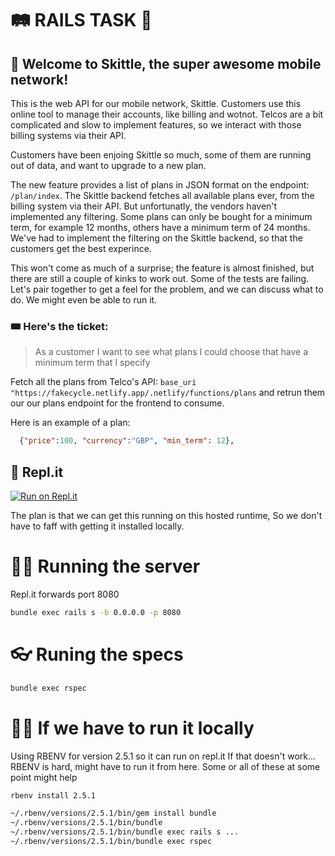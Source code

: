 # 🛤 RAILS TASK 💎

## 📱 Welcome to Skittle, the super awesome mobile network!
This is the web API for our mobile network, Skittle.
Customers use this online tool to manage their accounts, like billing and wotnot.
Telcos are a bit complicated and slow to implement features, so we interact with those billing systems via their API.

Customers have been enjoing Skittle so much, some of them are running out of data, and want to upgrade to a new plan.

The new feature provides a list of plans in JSON format on the endpoint: `/plan/index`.
The Skittle backend fetches all available plans ever, from the billing system via their API. But unfortunatly, the vendors haven't implemented any filtering.
Some plans can only be bought for a minimum term, for example 12 months, others have a minimum term of 24 months.
We've had to implement the filtering on the Skittle backend, so that the customers get the best experince.

This won't come as much of a surprise; the feature is almost finished, but there are still a couple of kinks to work out.
Some of the tests are failing. Let's pair together to get a feel for the problem, and we can discuss what to do. We might even be able to run it.

### 🎟 Here's the ticket:
> As a customer I want to see what plans I could choose that have a minimum term that I specify

Fetch all the plans from Telco's API: `base_uri "https://fakecycle.netlify.app/.netlify/functions/plans` and retrun them our our plans endpoint for the frontend to consume.

Here is an example of a plan:
```json
  {"price":100, "currency":"GBP", "min_term": 12},
```

## 🚀 Repl.it
[![Run on Repl.it](https://repl.it/badge/github/errkk/rails-task)](https://repl.it/github/errkk/rails-task)

The plan is that we can get this running on this hosted runtime, So we don't have to faff with getting it installed locally.

# 🏃‍♀️ Running the server
Repl.it forwards port 8080

```sh
bundle exec rails s -b 0.0.0.0 -p 8080
```

# 👓 Runing the specs
```sh
bundle exec rspec
```

# 🤦‍♂️ If we have to run it locally
Using RBENV for version 2.5.1 so it can run on repl.it
If that doesn't work...
RBENV is hard, might have to run it from here.
Some or all of these at some point might help
```sh
rbenv install 2.5.1

~/.rbenv/versions/2.5.1/bin/gem install bundle
~/.rbenv/versions/2.5.1/bin/bundle
~/.rbenv/versions/2.5.1/bin/bundle exec rails s ...
~/.rbenv/versions/2.5.1/bin/bundle exec rspec
```

